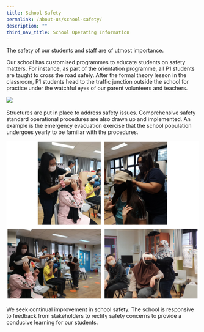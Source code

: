 ```yaml
---
title: School Safety
permalink: /about-us/school-safety/
description: ""
third_nav_title: School Operating Information
---
```


The safety of our students and staff are of utmost importance.

Our school has customised programmes to educate students on safety matters. For instance, as part of the orientation programme, all P1 students are taught to cross the road safely. After the formal theory lesson in the classroom, P1 students head to the traffic junction outside the school for practice under the watchful eyes of our parent volunteers and teachers.

![](/images/ss1.png)

Structures are put in place to address safety issues. Comprehensive safety standard operational procedures are also drawn up and implemented. An example is the emergency evacuation exercise that the school population undergoes yearly to be familiar with the procedures.

![](/images/ss2.png)

We seek continual improvement in school safety. The school is responsive to feedback from stakeholders to rectify safety concerns to provide a conducive learning for our students.